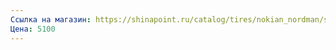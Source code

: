 ```yaml
---
Ссылка на магазин: https://shinapoint.ru/catalog/tires/nokian_nordman/s2_suv/141548/
Цена: 5100
---
```

